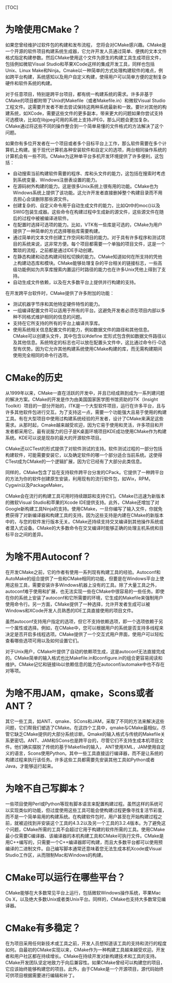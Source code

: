 [TOC]
# 为啥使用CMake？

如果您曾经维护过软件包的构建和发布流程， 您将会对CMake感兴趣。CMake是一个开源的软件项目构建系统生成器，它允许开发人员通过简单、便携的文本文件格式指定构建参数。然后CMake使用这个文件为原生的构建工具生成项目文件，包括例如微软Visual Studio和苹果XCode这样的集成开发工具，同样也包括Unix、Linux Make和Ninja。Cmake以一种简单的方式处理构建软件的难点，例如跨平台构建，系统感知以及用户自定义构建，使得用户可以简单方便的定制复杂硬件和软件系统的构建。

对于任意项目，特别是跨平台项目，都有统一构建系统的需求。许多非基于CMake的项目都附带了Unix的Makefile（或者Makefile.in）和微软Visual Studio工程文件。这需要开发者不断去尝试保持这两种系统最新和一致。要针对其他的构建系统，如XCode，需要这些文件的更多副本，带来更大的问题如果你尝试支持可选模块，比如在libjpeg可用的系统上支持JPEG，那么问题会更加复杂。CMake通过将这些不同的操作整合到一个简单易懂的文件格式的方法解决了这个问题。

如果你有多位开发者在一个项目或者多个目标平台上工作，那么软件需要在多个计算机上构建。鉴于现代计算机各种安装软件和自定义的选项，两台相同操作系统的计算机会有一些不同。CMake为这种单平台多机开发环境提供了许多便利，这包括：

- 自动搜索当前构建软件需要的程序、库和头文件的能力，这包括在搜索时考虑到系统变量、Windows注册表设置的能力。
- 在源码树外构建的能力。这是很多Unix系统上很有用的功能。CMake也为Windows系统上提供了该功能。这允许开发者直接删掉整个构建目录而不用去担心会误删除那些源文件。
- 创建复杂的、自定义命令用于自动生成文件的能力，比如Qt中的moc()以及SWIG包装生成器。这些命令在构建过程中生成新的源文件，这些源文件在随后的过程中被被编译进软件。
- 在配置时选择可选项的能力。比如，VTK有一些库是可选的，CMake为用户提供了一种简单的方式选择哪些库需要构建。
- 通过简单的文本文件创建工作空间和项目的能力。对于具有许多程序和测试项目的系统来说，这非常方便。每个项目都需要一个单独的项目文件，这是一个繁琐的流程，之前都是通过IDE手动创建。
- 在静态构建和动态构建间轻松切换的能力。CMake知道如何在所支持的凭他上构建动态库和模块。CMake能够处理复杂的平台相关的链接标志，一些高级功能例如为共享库搜索内置运行时路径的能力也在许多Unix凭他上得到了支持。
- 自动生成文件依赖，以及在大多数平台上提供并行构建的支持。

在开发跨平台软件时，CMake提供了许多附加的功能：
- 测试机器字节序和其他特定硬件特性的能力。
- 一组编译配置文件可以适用于所有的平台。这避免开发者必须在项目内部以多种不同格式维护相同的信息的问题。
- 支持在它所支持的所有的平台上编译共享库。
- 使用系统相关信息配置文件的能力，例如数据文件的路径和其他信息。CMake可以创建头文件，其中包含以#define 宏形式包含例如数据文件路径以及其他信息。系统特定的标志也可以放在配置头文件中，这比通过命令行-D选型有优势。因为它允许其他构建系统使用CMake构建的库，而无需构建期间使用完全相同的命令行选项。

# CMake的历史
从1999年以来，CMake一直在活跃的开发中，并且已经成熟到成为一系列建问题的解决方案。CMake的开发是作为由美国国家医学图书馆资助的ITK（Insight Toolkit）项目的一部分开始的，ITK是一个大型软件项目，运行在许多平台，且与许多其他软件包进行交互。为了支持这一点，需要一个功能强大且易于使用的构建工具。有在大型项目中使用过构建系统经验的开发者，设计了CMake来满足这些需求。从那时起，Cmake越来越受欢迎，因为它易于使用和灵活，许多项目和开发者都采用它。最有说服力的日子是K桌面环境项目KDE成功使用CMake作为构建系统。KDE可以说是现存的最大的开源软件项目。

CMake还以CTest的形式提供了对软件测试的支持。软件测试过程的一部分包括构建软件，可能需要安装它，以及确定软件的哪一个部分适合当前系统。这使得CTest成为CMake的一个逻辑扩展，因为它已经有了大部分此类信息。

同样的，CMake包含了旨在支持软件跨平台分发的CPack。它提供了一种跨平台的方法为你的软件创建原生安装，利用现有的流行软件包，如Wix，RPM，Cygwin以及PackageMaker。

CMake会在流行的构建工具可用时持续跟踪和支持它们。CMake已迅速为新版本的微软Visual Studio和苹果的Xcode IDE提供支持。此外，CMake还增加了对Google新构建工具Ninja的支持。使用CMake，一旦你编写了输入文件，你就免费获得了对新编译器和构建工具的支持。因为这些支持是内建在CMake的新版本中的，与您的软件发行版本无关。CMake还持续支持交叉编译到其他操作系统或者潜入式设备。CMake的大多数命令在交叉编译时能够正确的处理主机系统和目标平台之间的差异。


# 为啥不用Autoconf？

在开发CMake之前，它的作者有使用一系列现有构建工具的经验。Autoconf和AutoMake的组合提供了一些和CMake相同的功能，但要是在Windows平台上使用这些工具，需要安装许多Windows机器上没有的工具。除了大量工具之外，autoconf难于使用和扩展，也无法实现一些在CMake中很容易的一些任务。即使在你的系统上安装了autoconf和它所需要的环境，它生成的Makefile来强制用户使用命令行。另一方面，CMake提供了一种选择，允许开发者生成可以被Windows和XCode开发人员熟悉的IDE工具直接使用的项目文件。

虽然autoconf支持用户指定的选项，但它不支持依赖选项，即一个选项依赖于另一个属性或选择。例如，在CMake中，您可以根据用户的系统是否支持多线程来决定是否开启多线程选项。CMake提供了一个交互式用户界面，使用户可以轻松查看哪些选项可用以及如何设置它们。

对于Unix用户，CMake叶提供了自动的依赖项生成，这是autoconf无法直接完成的。CMake简单的输入格式也比Makefile.in和configure.in的组合更容易阅读和维护。CMake记忆和链接lib以依赖信息的能力在autoconf/automake中也不存在对等项。

# 为啥不用JAM，qmake，Scons或者ANT？
其它一些工具，如ANT、qmake、SCons和JAM，采取了不同的方法来解决这些问题，它们帮我们塑造了CMake。在这四个工具中，qmake与CMake最相似，尽管它缺乏CMake提供的大部分系统诊断。Qmake的输入格式与传统的Makefile关系更密切。ANT、JAM和SCons也是跨平台的，尽管它们不支持生成本机项目文件。他们确实摆脱了传统的基于Makefile的输入， ANT使用XML，JAM使用自定义的语言，Scons使用Python。其中一些工具直接运行编译器，而不是让系统的构建过程来执行该任务。许多这些工具都需要先安装其他工具如Python或者Java，才能够运行起来。
# 为啥不自己写脚本？
一些项目使用Perl或Python等现有脚本语言来配置构建过程。虽然这样的系统可以实现类似的功能，但过度使用这些工具可能会使构建过程更像寻找复活节彩蛋，而不是一个简单易用的构建系统。在构建软件包时，用户甚至在开始构建过程之前，就被迫找到并安装这个工具的4.3.2以及另一个工具的3.2.4版本。为了避免这个问题，CMake所需的工具不会超过它用于构建的软件所需的工具。使用CMake最小仅需要C编译器、该编译器的本机构建工具和CMake可执行文件。CMake是用C++编写的，只需要一个C++编译器即可构建，而且大多数平台都可以使用预编译的二进制文件。自己编写脚本通常还意味着您无法生成本机Xcode或Visual Studio工作区，从而限制Mac和Windows的构建。

# CMake可以运行在哪些平台？
CMake能够在大多数常见平台上运行，包括微软Windows操作系统，苹果Mac Os X，以及绝大多数Unix或者类Unix平台。同样的，CMake也支持大多数常见编译器。
# CMake有多稳定？

在为项目采用任何新技术或工具之前，开发人员想知道该工具的支持和流行的程度如何。自最初的CMake实现以来，CMake作为一种构建工具越来越受欢迎。开发者和用户社区都在持续增长。CMake在持续开发对新构建技术和工具的支持。
CMake开发团队坚定地致力于向后兼容性。如果CMake曾经可以构建您的项目，它应该始终能够构建您的项目。此外，由于CMake是一个开源项目，源代码始终可供项目根据需要进行编辑和补丁。


